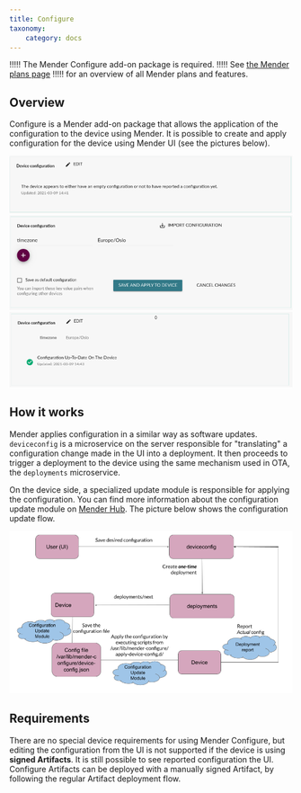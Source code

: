 ```yaml
---
title: Configure
taxonomy:
    category: docs
---
```


!!!!! The Mender Configure add-on package is required.
!!!!! See [the Mender plans page](https://mender.io/pricing/plans?target=_blank)
!!!!! for an overview of all Mender plans and features.

## Overview

Configure is a Mender add-on package that allows the application of the configuration to the device using Mender.
It is possible to create and apply configuration for the device using Mender UI (see the pictures below).

![configuration-1](deviceconfig1.png)
![configuration-2](deviceconfig2.png)
![configuration-3](deviceconfig3.png)

## How it works

Mender applies configuration in a similar way as software updates.
`deviceconfig` is a microservice on the server responsible for "translating" a configuration change made in the UI into a deployment.
It then proceeds to trigger a deployment to the device using the same mechanism used in OTA, the `deployments` microservice. 

On the device side, a specialized update module is responsible for applying the configuration.
You can find more information about the configuration update module on [Mender Hub](https://hub.mender.io).
The picture below shows the configuration update flow.

![configuration-4](configure1.png)

## Requirements

There are no special device requirements for using Mender Configure, but editing the configuration
from the UI is not supported if the device is using **signed Artifacts**. It is still possible to
see reported configuration the UI. Configure Artifacts can be
deployed with a manually signed Artifact, by following the regular Artifact deployment flow.
